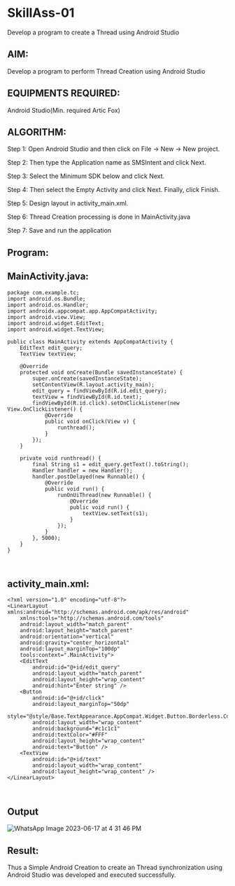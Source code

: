 # SkillAss-01
Develop a program to create a Thread using Android Studio
## AIM:

Develop a program to perform Thread Creation using Android Studio
## EQUIPMENTS REQUIRED:

Android Studio(Min. required Artic Fox)
## ALGORITHM:
Step 1: Open Android Studio and then click on File -> New -> New project.

Step 2: Then type the Application name as SMSIntent and click Next.

Step 3: Select the Minimum SDK below and click Next.

Step 4: Then select the Empty Activity and click Next. Finally, click Finish.

Step 5: Design layout in activity_main.xml.

Step 6: Thread Creation processing is done in MainActivity.java

Step 7: Save and run the application



## Program:


## MainActivity.java:
```
package com.example.tc;
import android.os.Bundle;
import android.os.Handler;
import androidx.appcompat.app.AppCompatActivity;
import android.view.View;
import android.widget.EditText;
import android.widget.TextView;

public class MainActivity extends AppCompatActivity {
    EditText edit_query;
    TextView textView;

    @Override
    protected void onCreate(Bundle savedInstanceState) {
        super.onCreate(savedInstanceState);
        setContentView(R.layout.activity_main);
        edit_query = findViewById(R.id.edit_query);
        textView = findViewById(R.id.text);
        findViewById(R.id.click).setOnClickListener(new View.OnClickListener() {
            @Override
            public void onClick(View v) {
                runthread();
            }
        });
    }

    private void runthread() {
        final String s1 = edit_query.getText().toString();
        Handler handler = new Handler();
        handler.postDelayed(new Runnable() {
            @Override
            public void run() {
                runOnUiThread(new Runnable() {
                    @Override
                    public void run() {
                        textView.setText(s1);
                    }
                });
            }
        }, 5000);
    }
}



```
## activity_main.xml:

```
<?xml version="1.0" encoding="utf-8"?>
<LinearLayout xmlns:android="http://schemas.android.com/apk/res/android"
    xmlns:tools="http://schemas.android.com/tools"
    android:layout_width="match_parent"
    android:layout_height="match_parent"
    android:orientation="vertical"
    android:gravity="center_horizontal"
    android:layout_marginTop="100dp"
    tools:context=".MainActivity">
    <EditText
        android:id="@+id/edit_query"
        android:layout_width="match_parent"
        android:layout_height="wrap_content"
        android:hint="Enter string" />
    <Button
        android:id="@+id/click"
        android:layout_marginTop="50dp"
        style="@style/Base.TextAppearance.AppCompat.Widget.Button.Borderless.Colored"
        android:layout_width="wrap_content"
        android:background="#c1c1c1"
        android:textColor="#FFF"
        android:layout_height="wrap_content"
        android:text="Button" />
    <TextView
        android:id="@+id/text"
        android:layout_width="wrap_content"
        android:layout_height="wrap_content" />
</LinearLayout>



```
## Output
![WhatsApp Image 2023-06-17 at 4 31 46 PM](https://github.com/Bhavishya203/SkillAss-01/assets/94679395/4d945d4f-661c-4ec1-bdfb-65c874cd8986)




## Result:
Thus a Simple Android Creation to create an Thread synchronization using Android Studio was developed and executed successfully.

